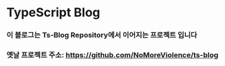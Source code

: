 # TypeScript Blog

### 이 블로그는 Ts-Blog Repository에서 이어지는 프로젝트 입니다

### 옛날 프로젝트 주소: https://github.com/NoMoreViolence/ts-blog 